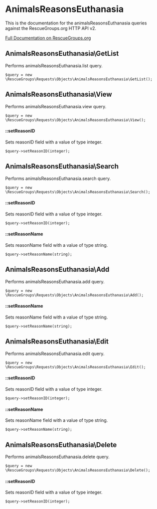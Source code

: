 # AnimalsReasonsEuthanasia

This is the documentation for the animalsReasonsEuthanasia queries against the RescueGroups.org HTTP API v2.

[Full Documentation on RescueGroups.org](https://userguide.rescuegroups.org/display/APIDG/Object+definitions#Objectdefinitions-animalsReasonsEuthanasia)

## AnimalsReasonsEuthanasia\GetList

Performs animalsReasonsEuthanasia.list query.

    $query = new \RescueGroups\Requests\Objects\AnimalsReasonsEuthanasia\GetList();



## AnimalsReasonsEuthanasia\View

Performs animalsReasonsEuthanasia.view query.

    $query = new \RescueGroups\Requests\Objects\AnimalsReasonsEuthanasia\View();

#### ::setReasonID

Sets reasonID field with a value of type integer.

    $query->setReasonID(integer);



## AnimalsReasonsEuthanasia\Search

Performs animalsReasonsEuthanasia.search query.

    $query = new \RescueGroups\Requests\Objects\AnimalsReasonsEuthanasia\Search();

#### ::setReasonID

Sets reasonID field with a value of type integer.

    $query->setReasonID(integer);

#### ::setReasonName

Sets reasonName field with a value of type string.

    $query->setReasonName(string);



## AnimalsReasonsEuthanasia\Add

Performs animalsReasonsEuthanasia.add query.

    $query = new \RescueGroups\Requests\Objects\AnimalsReasonsEuthanasia\Add();

#### ::setReasonName

Sets reasonName field with a value of type string.

    $query->setReasonName(string);



## AnimalsReasonsEuthanasia\Edit

Performs animalsReasonsEuthanasia.edit query.

    $query = new \RescueGroups\Requests\Objects\AnimalsReasonsEuthanasia\Edit();

#### ::setReasonID

Sets reasonID field with a value of type integer.

    $query->setReasonID(integer);

#### ::setReasonName

Sets reasonName field with a value of type string.

    $query->setReasonName(string);



## AnimalsReasonsEuthanasia\Delete

Performs animalsReasonsEuthanasia.delete query.

    $query = new \RescueGroups\Requests\Objects\AnimalsReasonsEuthanasia\Delete();

#### ::setReasonID

Sets reasonID field with a value of type integer.

    $query->setReasonID(integer);





